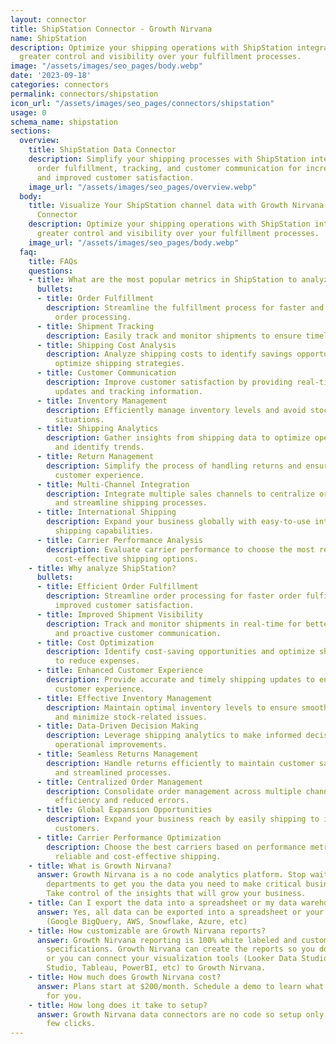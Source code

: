 ```yaml
---
layout: connector
title: ShipStation Connector - Growth Nirvana
name: ShipStation
description: Optimize your shipping operations with ShipStation integration, gaining
  greater control and visibility over your fulfillment processes.
image: "/assets/images/seo_pages/body.webp"
date: '2023-09-18'
categories: connectors
permalink: connectors/shipstation
icon_url: "/assets/images/seo_pages/connectors/shipstation"
usage: 0
schema_name: shipstation
sections:
  overview:
    title: ShipStation Data Connector
    description: Simplify your shipping processes with ShipStation integration. Streamline
      order fulfillment, tracking, and customer communication for increased efficiency
      and improved customer satisfaction.
    image_url: "/assets/images/seo_pages/overview.webp"
  body:
    title: Visualize Your ShipStation channel data with Growth Nirvana's ShipStation
      Connector
    description: Optimize your shipping operations with ShipStation integration, gaining
      greater control and visibility over your fulfillment processes.
    image_url: "/assets/images/seo_pages/body.webp"
  faq:
    title: FAQs
    questions:
    - title: What are the most popular metrics in ShipStation to analyze?
      bullets:
      - title: Order Fulfillment
        description: Streamline the fulfillment process for faster and more accurate
          order processing.
      - title: Shipment Tracking
        description: Easily track and monitor shipments to ensure timely delivery.
      - title: Shipping Cost Analysis
        description: Analyze shipping costs to identify savings opportunities and
          optimize shipping strategies.
      - title: Customer Communication
        description: Improve customer satisfaction by providing real-time shipping
          updates and tracking information.
      - title: Inventory Management
        description: Efficiently manage inventory levels and avoid stockouts or overstock
          situations.
      - title: Shipping Analytics
        description: Gather insights from shipping data to optimize operational performance
          and identify trends.
      - title: Return Management
        description: Simplify the process of handling returns and ensure a positive
          customer experience.
      - title: Multi-Channel Integration
        description: Integrate multiple sales channels to centralize order management
          and streamline shipping processes.
      - title: International Shipping
        description: Expand your business globally with easy-to-use international
          shipping capabilities.
      - title: Carrier Performance Analysis
        description: Evaluate carrier performance to choose the most reliable and
          cost-effective shipping options.
    - title: Why analyze ShipStation?
      bullets:
      - title: Efficient Order Fulfillment
        description: Streamline order processing for faster order fulfillment and
          improved customer satisfaction.
      - title: Improved Shipment Visibility
        description: Track and monitor shipments in real-time for better visibility
          and proactive customer communication.
      - title: Cost Optimization
        description: Identify cost-saving opportunities and optimize shipping strategies
          to reduce expenses.
      - title: Enhanced Customer Experience
        description: Provide accurate and timely shipping updates to enhance the overall
          customer experience.
      - title: Effective Inventory Management
        description: Maintain optimal inventory levels to ensure smooth order fulfillment
          and minimize stock-related issues.
      - title: Data-Driven Decision Making
        description: Leverage shipping analytics to make informed decisions and drive
          operational improvements.
      - title: Seamless Returns Management
        description: Handle returns efficiently to maintain customer satisfaction
          and streamlined processes.
      - title: Centralized Order Management
        description: Consolidate order management across multiple channels for improved
          efficiency and reduced errors.
      - title: Global Expansion Opportunities
        description: Expand your business reach by easily shipping to international
          customers.
      - title: Carrier Performance Optimization
        description: Choose the best carriers based on performance metrics, ensuring
          reliable and cost-effective shipping.
    - title: What is Growth Nirvana?
      answer: Growth Nirvana is a no code analytics platform. Stop waiting for other
        departments to get you the data you need to make critical business decisions.
        Take control of the insights that will grow your business.
    - title: Can I export the data into a spreadsheet or my data warehouse?
      answer: Yes, all data can be exported into a spreadsheet or your data warehouse
        (Google BigQuery, AWS, Snowflake, Azure, etc)
    - title: How customizable are Growth Nirvana reports?
      answer: Growth Nirvana reporting is 100% white labeled and customized to your
        specifications. Growth Nirvana can create the reports so you don’t have to
        or you can connect your visualization tools (Looker Data Studio/Google Data
        Studio, Tableau, PowerBI, etc) to Growth Nirvana.
    - title: How much does Growth Nirvana cost?
      answer: Plans start at $200/month. Schedule a demo to learn what plan is best
        for you.
    - title: How long does it take to setup?
      answer: Growth Nirvana data connectors are no code so setup only requires a
        few clicks.
---
```


